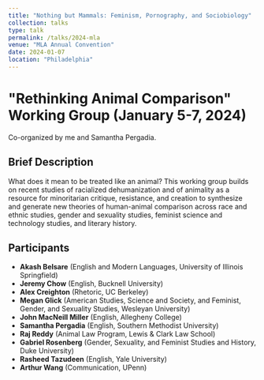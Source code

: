 ```yaml
---
title: "Nothing but Mammals: Feminism, Pornography, and Sociobiology"
collection: talks
type: talk
permalink: /talks/2024-mla
venue: "MLA Annual Convention"
date: 2024-01-07
location: "Philadelphia"
---
```


# "Rethinking Animal Comparison" Working Group (January 5-7, 2024)
Co-organized by me and Samantha Pergadia.

## Brief Description

What does it mean to be treated like an animal? This working group builds on recent studies of racialized dehumanization and of animality as a resource for minoritarian critique, resistance, and creation to synthesize and generate new theories of human-animal comparison across race and ethnic studies, gender and sexuality studies, feminist science and technology studies, and literary history.

## Participants

- **Akash Belsare** (English and Modern Languages, University of Illinois Springfield)
- **Jeremy Chow** (English, Bucknell University)
- **Alex Creighton** (Rhetoric, UC Berkeley)
- **Megan Glick** (American Studies, Science and Society, and Feminist, Gender, and Sexuality Studies, Wesleyan University)
- **John MacNeill Miller** (English, Allegheny College)
- **Samantha Pergadia** (English, Southern Methodist University)
- **Raj Reddy** (Animal Law Program, Lewis & Clark Law School)
- **Gabriel Rosenberg** (Gender, Sexuality, and Feminist Studies and History, Duke University)
- **Rasheed Tazudeen** (English, Yale University)
- **Arthur Wang** (Communication, UPenn)
